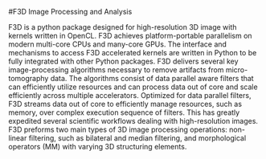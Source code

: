 #F3D Image Processing and Analysis

F3D is a python package designed for high-resolution 3D image with kernels written in OpenCL. F3D achieves platform-portable parallelism on modern multi-core CPUs and many-core GPUs. The interface and mechanisms to access F3D accelerated kernels are written in Python to be fully integrated with other Python packages. F3D delivers several key image-processing algorithms necessary to remove artifacts from micro-tomography data. The algorithms consist of data parallel aware filters that can efficiently utilize resources and can process data out of core and scale efficiently across multiple accelerators. Optimized for data parallel filters, F3D streams data out of core to efficiently manage resources, such as memory, over complex execution sequence of filters. This has greatly expedited several scientific workflows dealing with high-resolution images. F3D preforms two main types of 3D image processing operations: non-linear filtering, such as bilateral and median filtering, and morphological operators (MM) with varying 3D structuring elements.
